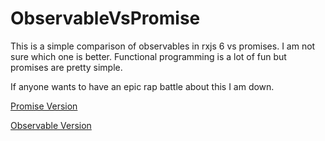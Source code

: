 # ObservableVsPromise

This is a simple comparison of observables in rxjs 6 vs promises.  I am not sure which one is better.  Functional programming is a lot of fun but promises are pretty simple.  

If anyone wants to have an epic rap battle about this I am down.

[Promise Version](https://phptuts.github.io/ObservableVsPromise/login-promise)

[Observable Version](https://phptuts.github.io/ObservableVsPromise/login-observable)
